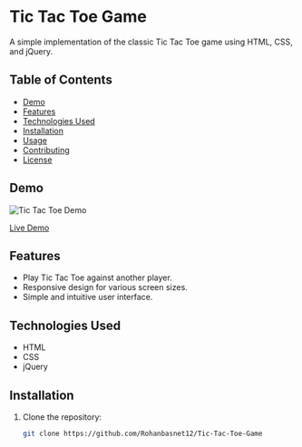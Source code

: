 # Tic Tac Toe Game

A simple implementation of the classic Tic Tac Toe game using HTML, CSS, and jQuery.

## Table of Contents

- [Demo](#demo)
- [Features](#features)
- [Technologies Used](#technologies-used)
- [Installation](#installation)
- [Usage](#usage)
- [Contributing](#contributing)
- [License](#license)

## Demo

![Tic Tac Toe Demo](screenshot.png)

[Live Demo](#your-live-demo-url)

## Features

- Play Tic Tac Toe against another player.
- Responsive design for various screen sizes.
- Simple and intuitive user interface.

## Technologies Used

- HTML
- CSS
- jQuery

## Installation

1. Clone the repository:

   ```bash
   git clone https://github.com/Rohanbasnet12/Tic-Tac-Toe-Game
